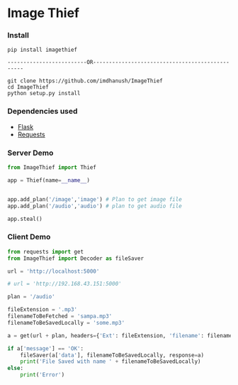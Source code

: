 # Image Thief 

### Install
    pip install imagethief
    
    -------------------------OR------------------------------------------------
    
    git clone https://github.com/imdhanush/ImageThief
    cd ImageThief
    python setup.py install

### Dependencies used 
- [Flask](https://github.com/pallets/flask)
- [Requests](https://github.com/psf/requests)

### Server Demo
```python
from ImageThief import Thief

app = Thief(name=__name__)


app.add_plan('/image','image') # Plan to get image file
app.add_plan('/audio','audio') # plan to get audio file

app.steal()

```

### Client Demo
```python
from requests import get
from ImageThief import Decoder as fileSaver

url = 'http://localhost:5000'

# url = 'http://192.168.43.151:5000'

plan = '/audio'

fileExtension = '.mp3'
filenameToBeFetched = 'sampa.mp3'
filenameToBeSavedLocally = 'some.mp3'

a = get(url + plan, headers={'Ext': fileExtension, 'filename': filenameToBeFetched}).json()

if a['message'] == 'OK':
    fileSaver(a['data'], filenameToBeSavedLocally, response=a)
    print('File Saved with name ' + filenameToBeSavedLocally)
else:
    print('Error')
